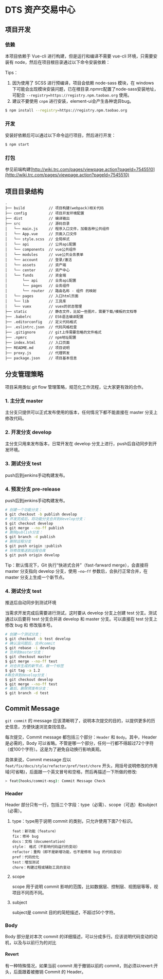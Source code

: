 # DTS 资产交易中心

## 项目开发

### 依赖

本项目依赖于 Vue-cli 进行构建，但是运行和编译不需要 vue-cli 环境，只需要安装有 node，然后在项目根目录通过以下命令安装依赖：

Tips：
1. 因为使用了 SCSS 进行预编译，项目会依赖 node-sass 模块，在 windows 下可能会出现模块安装问题，已在根目录.npmrc配置了node-sass安装地址，可配合 ```--registry=https://registry.npm.taobao.org``` 使用。
2. 建议不要使用 ```cnpm``` 进行安装，element-ui会产生各种诡异bug。

``` bash
$ npm install --registry=https://registry.npm.taobao.org
```

### 开发

安装好依赖后可以通过以下命令运行项目，然后进行开发：

```bash
$ npm start
```

### 打包

参见前端构建[http://wiki.trc.com/pages/viewpage.action?pageId=7545510](http://wiki.trc.com/pages/viewpage.action?pageId=7545510)

## 项目目录结构

```text
.
├── build           // 项目构建(webpack)相关代码
├── config          // 项目开发环境配置
├── dist            // 编译输出
├── src             // 源码目录
│   └── main.js     // 程序入口文件，加载各种公共组件
│   └── App.vue     // 页面入口文件
│   └── style.scss  // 全局样式
│   └── api         // 公共api配置
│   └── components  // vue公共组件
│   └── modules     // vue公共业务表单
│   └── account     // 登录/激活
│   └── assets      // 资产端
│   └── center      // 资产中心
│   └── funds       // 资金端
│       └── api     // 业务api配置
│       └── pages   // 业务组件
│       └── router  // 路由名称 - 组件 的映射
│   └── pages       // 入口html页面
│   └── lib         // 工具库
│   └── vuex        // vuex的状态管理
├── static          // 静态文件，比如一些图片，需要下载/模板的文档等
├── .babelrc        // ES6语法编译配置
├── .editorconfig   // 定义代码格式
├── .eslintrc.json  // 代码风格检查
├── .gitignore      // git上传需要忽略的文件格式
├── .npmrc          // npm地址配置
├── index.html      // 入口页面
├── README.md       // 项目说明
├── proxy.js        // 代理转发
├── package.json    // 项目基本信息
```

## 分支管理策略

项目采用类似 git flow 管理策略，规范化工作流程，让大家更有效的合作。

### 1. 主分支 master

主分支只提供可以正式发布使用的版本，任何情况下都不能直接在 master 分支上修改代码。

### 2. 开发分支 develop

主分支只用来发布版本，日常开发在 develop 分支上进行，push后自动同步到开发环境。

### 3. 测试分支 test

push后到jenkins手动构建发布。

### 4. 预发分支 pre-release

push后到jenkins手动构建发布。

``` bash
# 创建一个功能分支：
$ git checkout -b publish develop
# 开发完成后，将功能分支合并到develop分支：
$ git checkout develop
$ git merge --no-ff publish
# 删除publish分支：
$ git branch -d publish
# 删除远程分支
$ git push origin :publish
# 将修改推送到远程仓库
$ git push origin develop
```

Tip：默认情况下，Git 执行“快进式合并”（fast-farward merge），会直接将 master 分支指向 develop 分支，使用 `–no–ff` 参数后，会执行正常合并，在 master 分支上生成一个新节点。

### 4. 测试分支 test
推送后自动同步到测试环境

当需求开发完成后需要进行测试，这时要从 develop 分支上创建 test 分支。测试通过以后要将 test 分支合并进 develop 和 master 分支。可以直接在 test 分支上修改 bug 和 修改版本号。

``` bash
# 创建一个测试分支：
$ git checkout -b test develop
# 确认没问题后，合并commit
$ git rebase -i develop
# 合并到master分支：
$ git checkout master
$ git merge --no-ff test
# 对合并生成的新节点，做一个标签
$ git tag -a 1.2
#再合并到develop分支：
$ git checkout develop
$ git merge --no-ff test
# 最后，删除预发布分支：
$ git branch -d test
```

## Commit Message

`git commit` 的 message 应该清晰明了，说明本次提交的目的，以提供更多的历史信息，方便快速浏览查找信息。

每次提交，Commit message 都包括三个部分：`Header` 和 `Body`。其中，Header 是必需的，Body 可以省略。不管是哪一个部分，任何一行都不得超过72个字符（或100个字符）。这是为了避免自动换行影响美观。

具体来说，Commit message 应以 `feat/fix/docs/style/refactor/pref/test/chore` 开头，用括号说明修改的作用域(可省略)，后面跟一个英文冒号和空格，然后再描述一下所做的修改:

```bash
> feat(hooks/commit-msg): Commit Message Check
```

### Header

Header 部分只有一行，包括三个字段：type（必需）、scope（可选）和subject（必需）。

1. type：type用于说明 commit 的类别，只允许使用下面7个标识。

    ```text
    feat：新功能（feature）
    fix：修补 bug
    docs：文档（documentation）
    style： 格式（不影响代码运行的变动）
    refactor：重构（即不是新增功能，也不是修改 bug 的代码变动）
    pref：代码优化
    test：增加测试
    chore：构建过程或辅助工具的变动
    ```

2. scope

    scope 用于说明 commit 影响的范围，比如数据层、控制层、视图层等等，视项目不同而不同。

3. subject

    subject是 commit 目的的简短描述，不超过50个字符。

### Body

Body 部分是对本次 commit 的详细描述，可以分成多行。应该说明代码变动的动机，以及与以前行为的对比

#### Revert

有一种特殊情况，如果当前 commit 用于撤销以前的 commit，则必须以revert:开头，后面跟着被撤销 Commit 的 Header。
